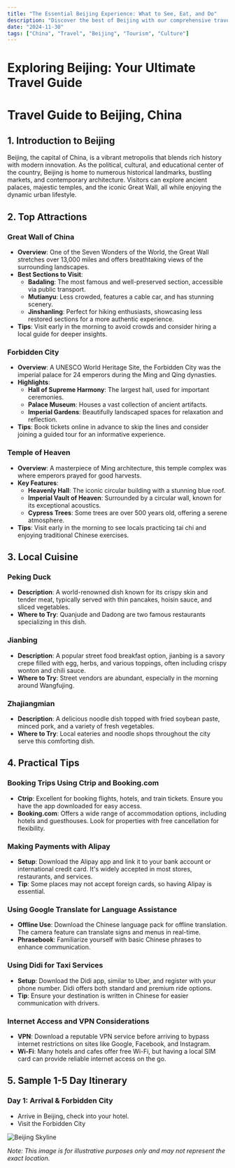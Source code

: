 ```yaml
---
title: "The Essential Beijing Experience: What to See, Eat, and Do"
description: "Discover the best of Beijing with our comprehensive travel guide. Explore top attractions, savor local cuisine, and get insider tips for an unforgettable Chinese adventure."
date: "2024-11-30"
tags: ["China", "Travel", "Beijing", "Tourism", "Culture"]
---
```


# Exploring Beijing: Your Ultimate Travel Guide

# Travel Guide to Beijing, China

## 1. Introduction to Beijing
Beijing, the capital of China, is a vibrant metropolis that blends rich history with modern innovation. As the political, cultural, and educational center of the country, Beijing is home to numerous historical landmarks, bustling markets, and contemporary architecture. Visitors can explore ancient palaces, majestic temples, and the iconic Great Wall, all while enjoying the dynamic urban lifestyle.

## 2. Top Attractions

### Great Wall of China
- **Overview**: One of the Seven Wonders of the World, the Great Wall stretches over 13,000 miles and offers breathtaking views of the surrounding landscapes.
- **Best Sections to Visit**:
  - **Badaling**: The most famous and well-preserved section, accessible via public transport.
  - **Mutianyu**: Less crowded, features a cable car, and has stunning scenery.
  - **Jinshanling**: Perfect for hiking enthusiasts, showcasing less restored sections for a more authentic experience.
- **Tips**: Visit early in the morning to avoid crowds and consider hiring a local guide for deeper insights.

### Forbidden City
- **Overview**: A UNESCO World Heritage Site, the Forbidden City was the imperial palace for 24 emperors during the Ming and Qing dynasties.
- **Highlights**:
  - **Hall of Supreme Harmony**: The largest hall, used for important ceremonies.
  - **Palace Museum**: Houses a vast collection of ancient artifacts.
  - **Imperial Gardens**: Beautifully landscaped spaces for relaxation and reflection.
- **Tips**: Book tickets online in advance to skip the lines and consider joining a guided tour for an informative experience.

### Temple of Heaven
- **Overview**: A masterpiece of Ming architecture, this temple complex was where emperors prayed for good harvests.
- **Key Features**:
  - **Heavenly Hall**: The iconic circular building with a stunning blue roof.
  - **Imperial Vault of Heaven**: Surrounded by a circular wall, known for its exceptional acoustics.
  - **Cypress Trees**: Some trees are over 500 years old, offering a serene atmosphere.
- **Tips**: Visit early in the morning to see locals practicing tai chi and enjoying traditional Chinese exercises.

## 3. Local Cuisine

### Peking Duck
- **Description**: A world-renowned dish known for its crispy skin and tender meat, typically served with thin pancakes, hoisin sauce, and sliced vegetables.
- **Where to Try**: Quanjude and Dadong are two famous restaurants specializing in this dish.

### Jianbing
- **Description**: A popular street food breakfast option, jianbing is a savory crepe filled with egg, herbs, and various toppings, often including crispy wonton and chili sauce.
- **Where to Try**: Street vendors are abundant, especially in the morning around Wangfujing.

### Zhajiangmian
- **Description**: A delicious noodle dish topped with fried soybean paste, minced pork, and a variety of fresh vegetables.
- **Where to Try**: Local eateries and noodle shops throughout the city serve this comforting dish.

## 4. Practical Tips

### Booking Trips Using Ctrip and Booking.com
- **Ctrip**: Excellent for booking flights, hotels, and train tickets. Ensure you have the app downloaded for easy access.
- **Booking.com**: Offers a wide range of accommodation options, including hotels and guesthouses. Look for properties with free cancellation for flexibility.

### Making Payments with Alipay
- **Setup**: Download the Alipay app and link it to your bank account or international credit card. It's widely accepted in most stores, restaurants, and services.
- **Tip**: Some places may not accept foreign cards, so having Alipay is essential.

### Using Google Translate for Language Assistance
- **Offline Use**: Download the Chinese language pack for offline translation. The camera feature can translate signs and menus in real-time.
- **Phrasebook**: Familiarize yourself with basic Chinese phrases to enhance communication.

### Using Didi for Taxi Services
- **Setup**: Download the Didi app, similar to Uber, and register with your phone number. Didi offers both standard and premium ride options.
- **Tip**: Ensure your destination is written in Chinese for easier communication with drivers.

### Internet Access and VPN Considerations
- **VPN**: Download a reputable VPN service before arriving to bypass internet restrictions on sites like Google, Facebook, and Instagram.
- **Wi-Fi**: Many hotels and cafes offer free Wi-Fi, but having a local SIM card can provide reliable internet access on the go.

## 5. Sample 1-5 Day Itinerary

### Day 1: Arrival & Forbidden City
- Arrive in Beijing, check into your hotel.
- Visit the Forbidden City

<img src="https://source.unsplash.com/1600x900/?Beijing,cityscape" alt="Beijing Skyline" loading="lazy">

*Note: This image is for illustrative purposes only and may not represent the exact location.*

